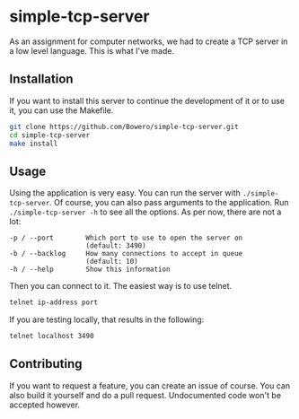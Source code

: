 # simple-tcp-server
As an assignment for computer networks, we had to create a TCP server in a low level language. This is what I've made.

## Installation
If you want to install this server to continue the development of it or to use it, you can use the Makefile.

```bash
git clone https://github.com/Bowero/simple-tcp-server.git
cd simple-tcp-server
make install
```

## Usage
Using the application is very easy. You can run the server with `./simple-tcp-server`. Of course, you can also pass arguments to the application.
Run `./simple-tcp-server -h` to see all the options. As per now, there are not a lot:

```
-p / --port        Which port to use to open the server on
                   (default: 3490)
-b / --backlog     How many connections to accept in queue
                   (default: 10)
-h / --help        Show this information
```

Then you can connect to it. The easiest way is to use telnet.

```bash
telnet ip-address port
```

If you are testing locally, that results in the following:

```bash
telnet localhost 3490
```

## Contributing
If you want to request a feature, you can create an issue of course. You can also build it yourself and do a pull request.
Undocumented code won't be accepted however.